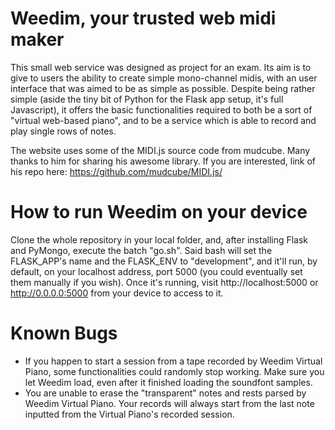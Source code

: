 # Weedim, your trusted web midi maker
This small web service was designed as project for an exam.
Its aim is to give to users the ability to create simple mono-channel midis, with an user interface that was aimed to be as
simple as possible.
Despite being rather simple (aside the tiny bit of Python for the Flask app setup, it's full Javascript), it offers the basic functionalities required to both be a sort of "virtual web-based piano", and 
to be a service which is able to record and play single rows of notes.

The website uses some of the MIDI.js source code from mudcube. Many thanks to him for sharing his awesome library.
If you are interested, link of his repo here: https://github.com/mudcube/MIDI.js/

# How to run Weedim on your device
Clone the whole repository in your local folder, and, after installing Flask and PyMongo, execute the batch "go.sh".
Said bash will set the FLASK_APP's name and the FLASK_ENV to "development", and it'll run, by default, on
your localhost address, port 5000 (you could eventually set them manually if you wish).
Once it's running, visit http://localhost:5000 or http://0.0.0.0:5000 from your device to access to it.

# Known Bugs
- If you happen to start a session from a tape recorded by Weedim Virtual Piano, some functionalities could randomly stop working. Make sure you let Weedim load, even after it finished loading the soundfont samples.
- You are unable to erase the "transparent" notes and rests parsed by Weedim Virtual Piano. Your records will always start from the last note inputted from the Virtual Piano's recorded session.

